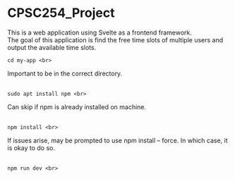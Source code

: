 # CPSC254_Project
This is a web application using Svelte as a frontend framework. <br>
The goal of this application is find the free time slots of multiple users and output the available time slots.
<br> 
```
cd my-app <br>
```
Important to be in the correct directory.<br><br>
```
sudo apt install npm <br>
```
Can skip if npm is already installed on machine. <br><br>
```
npm install <br>
```
If issues arise, may be prompted to use npm install – force. In which case, it is okay to do so. <br><br>
```
npm run dev <br>
```
